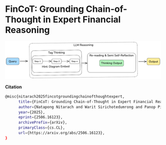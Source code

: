 # FinCoT: Grounding Chain-of-Thought in Expert Financial Reasoning
![img](./images/intro/FinCoT.png)

**Citation**
```bash
@misc{nitarach2025fincotgroundingchainofthoughtexpert,
      title={FinCoT: Grounding Chain-of-Thought in Expert Financial Reasoning}, 
      author={Natapong Nitarach and Warit Sirichotedumrong and Panop Pitchayarthorn and Pittawat Taveekitworachai and Potsawee Manakul and Kunat Pipatanakul},
      year={2025},
      eprint={2506.16123},
      archivePrefix={arXiv},
      primaryClass={cs.CL},
      url={https://arxiv.org/abs/2506.16123}, 
}
```